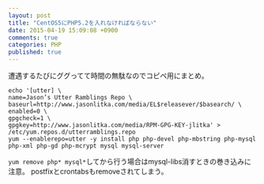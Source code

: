 ```yaml
---
layout: post
title: "CentOS5にPHP5.2を入れなければならない"
date: 2015-04-19 15:09:08 +0900 
comments: true
categories: PHP
published: true
---
```


遭遇するたびにググってて時間の無駄なのでコピペ用にまとめ。

```
echo '[utter] \
name=Jason’s Utter Ramblings Repo \
baseurl=http://www.jasonlitka.com/media/EL$releasever/$basearch/ \
enabled=0 \
gpgcheck=1 \
gpgkey=http://www.jasonlitka.com/media/RPM-GPG-KEY-jlitka' > /etc/yum.repos.d/utterramblings.repo
yum --enablerepo=utter -y install php php-devel php-mbstring php-mysql php-xml php-gd php-mcrypt mysql mysql-server 
```

`yum remove php* mysql*`してから行う場合はmysql-libs消すときの巻き込みに注意。
postfixとcrontabsもremoveされてしまう。
